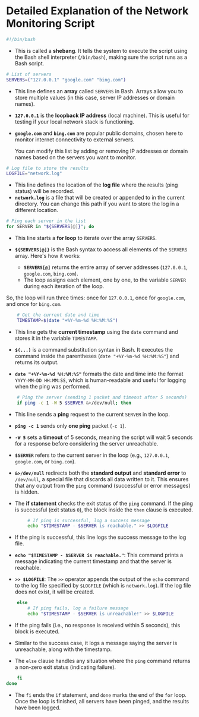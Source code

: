 # Detailed Explanation of the Network Monitoring Script

```bash
#!/bin/bash
```
- This is called a **shebang**. It tells the system to execute the script using the Bash shell interpreter (`/bin/bash`), making sure the script runs as a Bash script.

```bash
# List of servers
SERVERS=("127.0.0.1" "google.com" "bing.com")
```
- This line defines an **array** called `SERVERS` in Bash. Arrays allow you to store multiple values (in this case, server IP addresses or domain names).
  
- **`127.0.0.1`** is the **loopback IP address** (local machine). This is useful for testing if your local network stack is functioning.
- **`google.com`** and **`bing.com`** are popular public domains, chosen here to monitor internet connectivity to external servers.
  
  You can modify this list by adding or removing IP addresses or domain names based on the servers you want to monitor.

```bash
# Log file to store the results
LOGFILE="network.log"
```
- This line defines the location of the **log file** where the results (ping status) will be recorded.
- **`network.log`** is a file that will be created or appended to in the current directory. You can change this path if you want to store the log in a different location.

```bash
# Ping each server in the list
for SERVER in "${SERVERS[@]}"; do
```
- This line starts a **for loop** to iterate over the array `SERVERS`.
  
- **`${SERVERS[@]}`** is the Bash syntax to access all elements of the `SERVERS` array. Here's how it works:
  - **`SERVERS[@]`** returns the entire array of server addresses (`127.0.0.1`, `google.com`, `bing.com`).
  - The loop assigns each element, one by one, to the variable `SERVER` during each iteration of the loop.
  
So, the loop will run three times: once for `127.0.0.1`, once for `google.com`, and once for `bing.com`.

```bash
    # Get the current date and time
    TIMESTAMP=$(date "+%Y-%m-%d %H:%M:%S")
```
- This line gets the **current timestamp** using the `date` command and stores it in the variable `TIMESTAMP`.
  
- **`$(...)`** is a command substitution syntax in Bash. It executes the command inside the parentheses (`date "+%Y-%m-%d %H:%M:%S"`) and returns its output.
  
- **`date "+%Y-%m-%d %H:%M:%S"`** formats the date and time into the format `YYYY-MM-DD HH:MM:SS`, which is human-readable and useful for logging when the ping was performed.

```bash
    # Ping the server (sending 1 packet and timeout after 5 seconds)
    if ping -c 1 -W 5 $SERVER &>/dev/null; then
```
- This line sends a **ping** request to the current `SERVER` in the loop.
  
- **`ping -c 1`** sends only **one ping** packet (`-c 1`).
  
- **`-W 5`** sets a **timeout** of 5 seconds, meaning the script will wait 5 seconds for a response before considering the server unreachable.
  
- **`$SERVER`** refers to the current server in the loop (e.g., `127.0.0.1`, `google.com`, or `bing.com`).
  
- **`&>/dev/null`** redirects both the **standard output** and **standard error** to `/dev/null`, a special file that discards all data written to it. This ensures that any output from the `ping` command (successful or error messages) is hidden.

- The **if statement** checks the exit status of the `ping` command. If the ping is successful (exit status `0`), the block inside the `then` clause is executed.

```bash
        # If ping is successful, log a success message
        echo "$TIMESTAMP - $SERVER is reachable." >> $LOGFILE
```
- If the ping is successful, this line logs the success message to the log file.
  
- **`echo "$TIMESTAMP - $SERVER is reachable."`**: This command prints a message indicating the current timestamp and that the server is reachable.
  
- **`>> $LOGFILE`**: The `>>` operator appends the output of the `echo` command to the log file specified by `$LOGFILE` (which is `network.log`). If the log file does not exist, it will be created.

```bash
    else
        # If ping fails, log a failure message
        echo "$TIMESTAMP - $SERVER is unreachable!" >> $LOGFILE
```
- If the ping fails (i.e., no response is received within 5 seconds), this block is executed.
  
- Similar to the success case, it logs a message saying the server is unreachable, along with the timestamp.
  
- The `else` clause handles any situation where the `ping` command returns a non-zero exit status (indicating failure).

```bash
    fi
done
```
- The `fi` ends the `if` statement, and `done` marks the end of the `for` loop. Once the loop is finished, all servers have been pinged, and the results have been logged.